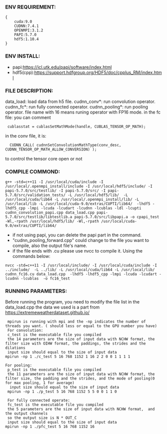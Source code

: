 ### ENV REQUIREMENT:
```
{
    cuda:9.0
    CUDNN:7.4.1
    OPENMPI:3.1.2
    PAPI:5.7.0
    hdf5:1.10.4
}
```

### ENV INSTALL:
- papi:https://icl.utk.edu/papi/software/index.html
- hdf5(cpp):https://support.hdfgroup.org/HDF5/doc/cpplus_RM/index.html

### FILE DESCRIPTION:
data_load: load data from h5 file.
cudnn_conv*: run convolution operator.
cudnn_fc*: run fully connected operator.
cudnn_pooling*: run pooling operator.
file name with 16 means runing operator with FP16 mode.
in the fc file: you can comment 
```
 cublasstat = cublasSetMathMode(handle, CUBLAS_TENSOR_OP_MATH);
```
in the conv file, it is:
```
  CUDNN_CALL( cudnnSetConvolutionMathType(conv_desc, CUDNN_TENSOR_OP_MATH_ALLOW_CONVERSION) );
```
to control the tensor core open or not

### COMPILE COMMOND:
```
g++ -std=c++11 -I /usr/local/cuda/include -I /usr/local/.openmpi_install/include -I /usr/local/hdf5/include/ -I papi-5.7.0/src/testlib/ -I papi-5.7.0/src/ -I papi-5.7.0/src/validation_tests/ -L /usr/local/hdf5/lib/  -L /usr/local/cuda/lib64 -L /usr/local/.openmpi_install/lib/ -L /usr/local/lib -L /usr/local/cuda-9.0/extras/CUPTI/lib64/  -lhdf5 -lhdf5_cpp -lmpi -lcuda -lcudart -lcudnn -lcublas -ldl -lcupti cudnn_convolution_papi.cpp data_load.cpp papi-5.7.0/src/testlib/libtestlib.a papi-5.7.0/src/libpapi.a -o cpapi_test -Wl,-rpath /usr/local/hdf5/lib/ -Wl,-rpath /usr/local/cuda-9.0/extras/CUPTI/lib64/
```
- if not using papi, you can delete the papi part in the command.
- "cudnn_pooling_forward.cpp" could change to the file you want to compile, also the output file's name.
- if the file ends with .cu please use nvcc to compile it. Using the commands below:
```
nvcc -std=c++11 -I /usr/local/include/ -I /usr/local/cuda/include -I ../include/  -L ../lib/ -L /usr/local/cuda/lib64 -L /usr/local/lib/ cudnn_fc16.cu data_load.cpp  -lhdf5 -lhdf5_cpp -lmpi -lcuda -lcudart -lcudnn -lcublas  -o fc16_test
```


### RUNNING PARAMETERS:
Before running the program, you need to modify the file list in the data_load.cpp
the data we used is a part from https://extremeweatherdataset.github.io/
```
 mpirun is running with mpi and the -np indicates the number of threads you want. ( should less or equal to the GPU number you have)
 For convolution:
 c_test is the executable file you compiled
 the 14 parameters are the size of input data with NCHW format, the filter size with OIHW format, the paddings, the strides and the dilations
 input size should equal to the size of input data
mpirun -np 1 ./c_test 5 16 768 1152 1 16 2 2 0 0 1 1 1 1

For pooling:
 p_test is the executable file you compiled
 the 11 parameters are the size of input data with NCHW format, the filter size, the padding and the strides, and the mode of pooling(0 for max pooling, 1 for average)
  input size should equal to the size of input data
 mpirun -np 1 ./p_test 5 16 768 1152 5 5 0 0 1 1 0

 For fully connected operate:
 fc_test is the executable file you compiled
 the 5 parameters are the size of input data with NCHW format,  and the output channels 
 so the output size is N * OUT_C
 input size should equal to the size of input data
mpirun -np 1 ./pfc_test 5 16 768 1152 16

```
